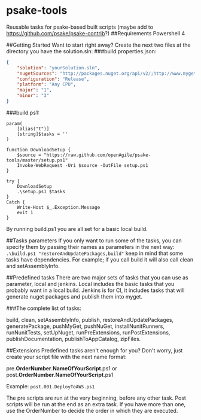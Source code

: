 psake-tools
=======================

Reusable tasks for psake-based built scripts (maybe add to https://github.com/psake/psake-contrib?)
##Requirements
Powershell 4

##Getting Started
Want to start right away? Create the next two files at the directory you have the solution.sln:
###build.properties.json:
```json
{
    "solution": "yourSolution.sln",    
    "nugetSources": "http://packages.nuget.org/api/v2/;http://www.myget.org/F/versionone/api/v2/",
    "configuration": "Release",
    "platform": "Any CPU",    
    "major": "1",
    "minor": "3"
}
```

###build.ps1:
```
param(
    [alias("t")]
    [string]$tasks = ''
)

function DownloadSetup {
    $source = "https://raw.github.com/openAgile/psake-tools/master/setup.ps1"  
    Invoke-WebRequest -Uri $source -OutFile setup.ps1
}

try {
    DownloadSetup
    .\setup.ps1 $tasks
}
Catch {
    Write-Host $_.Exception.Message
    exit 1
}
```

By running build.ps1 you are all set for a basic local build.

##Tasks parameters
If you only want to run some of the tasks, you can specify them by passing their names as parameters in the next way:
``.\build.ps1 "restoreAndUpdatePackages,build"``
keep in mind that some tasks have dependencies. For example; if you call build it will also call clean and setAssemblyInfo.

##Predefined tasks
There are two major sets of tasks that you can use as parameter, local and jenkins. Local includes the basic tasks that you probably want in a local build. Jenkins is for CI, it includes tasks that will generate nuget packages and publish them into myget.

###The complete list of tasks:

build, clean, setAssemblyInfo, publish, restoreAndUpdatePackages, generatePackage, pushMyGet, pushNuGet, installNunitRunners, runNunitTests, setUpNuget, runPreExtensions, runPostExtensions, publishDocumentation, publishToAppCatalog, zipFiles.


##Extensions
Predefined tasks aren't enough for you? Don't worry, just create your script file with the next name format:

pre.**OrderNumber**.**NameOfYourScript**.ps1
or
post.**OrderNumber**.**NameOfYourScript**.ps1

Example: `post.001.DeployToAWS.ps1`

The pre scripts are run at the very beginning, before any other task. Post scripts will be run at the end as an extra task. If you have more than one, use the OrderNumber to decide the order in which they are executed.
